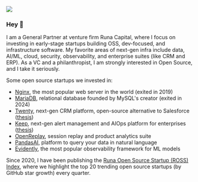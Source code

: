 <img referrerpolicy="no-referrer-when-downgrade" src="https://static.scarf.sh/a.png?x-pxid=0d19db1d-d421-485a-b6fd-480828e264d6" />

### Hey 👋 

I am a General Partner at venture firm Runa Capital, where I focus on investing in early-stage startups building OSS, dev-focused, and infrastructure software. My favorite areas of next-gen infra include data, AI/ML, cloud, security, observability, and enterprise suites (like CRM and ERP). As a VC and a philanthropist, I am strongly interested in Open Source, and I take it seriously.

Some open source startups we invested in:

* [Nginx]([url](https://github.com/nginx/nginx)), the most popular web server in the world (exited in 2019)
* [MariaDB]([url](https://github.com/MariaDB/server)), relational database founded by MySQL's creator (exited in 2024)
* [Twenty]([url](https://github.com/twentyhq/twenty)), next-gen CRM platform, open-source alternative to Salesforce ([thesis]([url](https://kvinogradov.com/twenty/)))
* [Keep]([url](https://github.com/keephq/keep)), next-gen alert management and AIOps platform for enterprises ([thesis]([url](https://kvinogradov.com/keep/)))
* [OpenReplay]([url](https://github.com/openreplay/openreplay/)), session replay and product analytics suite
* [PandasAI]([url](https://github.com/Sinaptik-AI/pandas-ai)), platform to query your data in natural language
* [Evidently]([url](https://github.com/evidentlyai/evidently)), the most popular observability framework for ML models

Since 2020, I have been publishing the [Runa Open Source Startup (ROSS) Index]([url](https://runacap.com/ross-index/)), where we highlight the top 20 trending open source startups (by GitHub star growth) every quarter.
